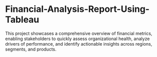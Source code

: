 # Financial-Analysis-Report-Using-Tableau
This project showcases a comprehensive overview of financial metrics, enabling stakeholders to quickly assess organizational health, analyze drivers of performance, and identify actionable insights across regions, segments, and products.
